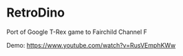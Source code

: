 # RetroDino
Port of Google T-Rex game to Fairchild Channel F 

Demo: https://www.youtube.com/watch?v=RusVEmphKWw
